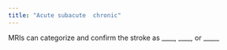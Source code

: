 ```yaml
---
title: "Acute subacute  chronic"
---
```

MRIs can categorize and confirm the stroke as ____, ____, or _____

